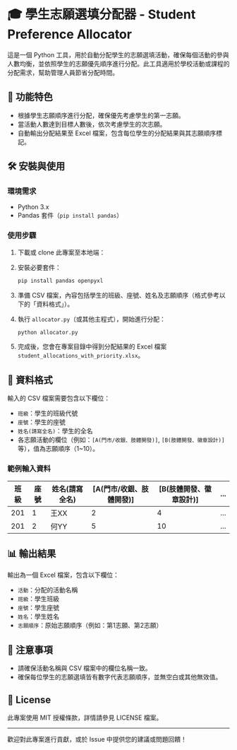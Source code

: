 # 🎓 學生志願選填分配器 - Student Preference Allocator

這是一個 Python 工具，用於自動分配學生的志願選填活動，確保每個活動的參與人數均衡，並依照學生的志願優先順序進行分配。此工具適用於學校活動或課程的分配需求，幫助管理人員節省分配時間。

## 🌟 功能特色
- 根據學生志願順序進行分配，確保優先考慮學生的第一志願。
- 當活動人數達到目標人數後，依次考慮學生的次志願。
- 自動輸出分配結果至 Excel 檔案，包含每位學生的分配結果與其志願順序標記。

## 🛠️ 安裝與使用

### 環境需求
- Python 3.x
- Pandas 套件（`pip install pandas`）

### 使用步驟
1. 下載或 clone 此專案至本地端：

2. 安裝必要套件：
   ```bash
   pip install pandas openpyxl
   ```

3. 準備 CSV 檔案，內容包括學生的班級、座號、姓名及志願順序（格式參考以下的「資料格式」）。

4. 執行 `allocator.py`（或其他主程式），開始進行分配：
   ```bash
   python allocator.py
   ```

5. 完成後，您會在專案目錄中得到分配結果的 Excel 檔案 `student_allocations_with_priority.xlsx`。

## 📄 資料格式
輸入的 CSV 檔案需要包含以下欄位：

- `班級`：學生的班級代號
- `座號`：學生的座號
- `姓名(請寫全名)`：學生的全名
- 各志願活動的欄位（例如：`[A(門市/收銀、肢體開發)]`, `[B(肢體開發、徽章設計)]` 等），值為志願順序（1~10）。

### 範例輸入資料
| 班級 | 座號 | 姓名(請寫全名) | [A(門市/收銀、肢體開發)] | [B(肢體開發、徽章設計)] | ... |
|------|------|----------------|--------------------------|--------------------------|-----|
| 201  | 1    | 王XX         | 2                        | 4                        | ... |
| 201  | 2    | 何YY         | 5                        | 10                       | ... |

## 📊 輸出結果
輸出為一個 Excel 檔案，包含以下欄位：
- `活動`：分配的活動名稱
- `班級`：學生班級
- `座號`：學生座號
- `姓名`：學生姓名
- `志願順序`：原始志願順序（例如：第1志願、第2志願）

## 📌 注意事項
- 請確保活動名稱與 CSV 檔案中的欄位名稱一致。
- 確保每位學生的志願選填皆有數字代表志願順序，並無空白或其他無效值。

## 📝 License
此專案使用 MIT 授權條款，詳情請參見 LICENSE 檔案。

---

歡迎對此專案進行貢獻，或於 Issue 中提供您的建議或問題回饋！
